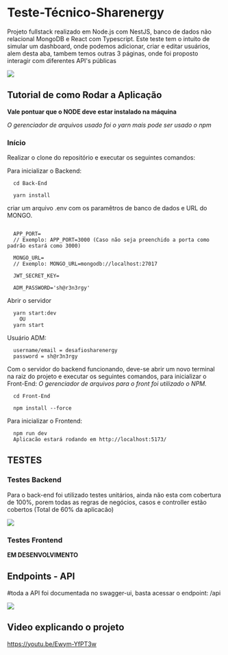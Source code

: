 # Teste-Técnico-Sharenergy
                                                                                                                 
Projeto fullstack realizado em Node.js com NestJS, banco de dados não relacional MongoDB e React com Typescript. Este teste tem o intuito de simular um dashboard, onde podemos adicionar, criar e editar usuários, alem desta aba, tambem temos outras 3 páginas, onde foi proposto interagir com diferentes API's públicas </br>

![](https://user-images.githubusercontent.com/113357477/213822534-198653ec-9c43-47a9-93af-2106af849b58.png)

## Tutorial de como Rodar a Aplicação

**Vale pontuar que o NODE deve estar instalado na máquina**

_O gerenciador de arquivos usado foi o yarn mais pode ser usado o npm_

### Início

Realizar o clone do repositório e executar os seguintes comandos:

Para inicializar o Backend:

```shell
  cd Back-End
```

```shell
  yarn install
```

criar um arquivo .env com os paramêtros de banco de dados e URL do MONGO.

```shell

  APP_PORT=
  // Exemplo: APP_PORT=3000 (Caso não seja preenchido a porta como padrão estará como 3000)
  
  MONGO_URL=
  // Exemplo: MONGO_URL=mongodb://localhost:27017

  JWT_SECRET_KEY=

  ADM_PASSWORD='sh@r3n3rgy'
```

Abrir o servidor

```shell
  yarn start:dev
	OU
  yarn start
```

Usuário ADM:

```shell
  username/email = desafiosharenergy
  password = sh@r3n3rgy
```

Com o servidor do backend funcionando, deve-se abrir um novo terminal na raiz do projeto e executar os seguintes comandos, para inicializar o Front-End:
_O gerenciador de arquivos para o front foi utilizado o NPM._

```shell
  cd Front-End
```

```shell
  npm install --force
```

Para inicializar o Frontend:



```shell
  npm run dev
  Aplicacão estará rodando em http://localhost:5173/
```

## TESTES

### Testes Backend

Para o back-end foi utilizado testes unitários, ainda não esta com cobertura de 100%, porem todas as regras de negócios, casos e controller estão cobertos
(Total de 60% da aplicacão) <br />

![](https://user-images.githubusercontent.com/113357477/213822947-906cfc79-ea9f-423d-979b-8a12d364e4e0.png)

### Testes Frontend

**EM DESENVOLVIMENTO**

## Endpoints - API

#toda a API foi documentada no swagger-ui, basta acessar o endpoint: /api

![](https://user-images.githubusercontent.com/113357477/213822168-75a465b1-8954-443f-8951-947279121a55.png)

## Video explicando o projeto
https://youtu.be/Ewym-YfPT3w



